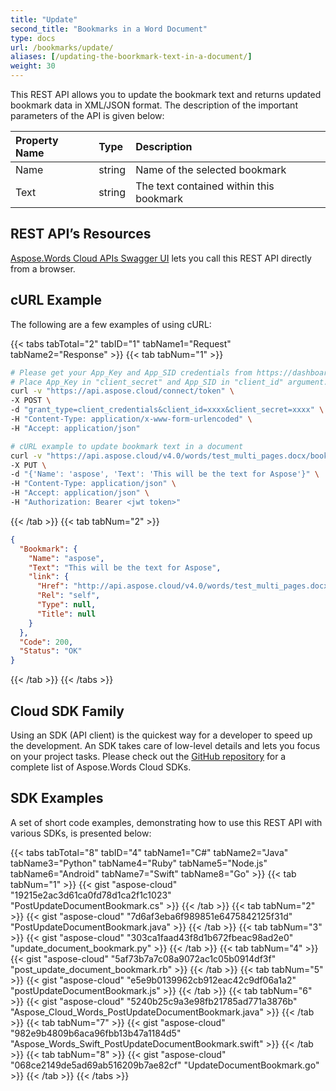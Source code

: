 ```yaml
---
title: "Update"
second_title: "Bookmarks in a Word Document"
type: docs
url: /bookmarks/update/
aliases: [/updating-the-boorkmark-text-in-a-document/]
weight: 30
---
```


This REST API allows you to update the bookmark text and returns updated bookmark data in XML/JSON format. The description of the important parameters of the API is given below:

|Property Name|Type|Description|
| :- | :- | :- |
|Name|string|Name of the selected bookmark |
|Text|string|The text contained within this bookmark|

## REST API’s Resources

[Aspose.Words Cloud APIs Swagger UI](https://apireference.aspose.cloud/words/#/Bookmarks/UpdateBookmark) lets you call this REST API directly from a browser. 

## cURL Example

The following are a few examples of using cURL:

{{< tabs tabTotal="2" tabID="1" tabName1="Request" tabName2="Response" >}}
{{< tab tabNum="1" >}}

```bash
# Please get your App_Key and App_SID credentials from https://dashboard.aspose.cloud/#/apps.
# Place App_Key in "client_secret" and App_SID in "client_id" argument.
curl -v "https://api.aspose.cloud/connect/token" \
-X POST \
-d "grant_type=client_credentials&client_id=xxxx&client_secret=xxxx" \
-H "Content-Type: application/x-www-form-urlencoded" \
-H "Accept: application/json"

# cURL example to update bookmark text in a document
curl -v "https://api.aspose.cloud/v4.0/words/test_multi_pages.docx/bookmarks/aspose" \
-X PUT \
-d "{'Name': 'aspose', 'Text': 'This will be the text for Aspose'}" \
-H "Content-Type: application/json" \
-H "Accept: application/json" \
-H "Authorization: Bearer <jwt token>"
```

{{< /tab >}}
{{< tab tabNum="2" >}}

```json
{
  "Bookmark": {
    "Name": "aspose",
    "Text": "This will be the text for Aspose",
    "link": {
      "Href": "http://api.aspose.cloud/v4.0/words/test_multi_pages.docx/bookmarks/aspose",
      "Rel": "self",
      "Type": null,
      "Title": null
    }
  },
  "Code": 200,
  "Status": "OK"
}
```

{{< /tab >}}
{{< /tabs >}}

## Cloud SDK Family

Using an SDK (API client) is the quickest way for a developer to speed up the development. An SDK takes care of low-level details and lets you focus on your project tasks. Please check out the [GitHub repository](https://github.com/aspose-words-cloud) for a complete list of Aspose.Words Cloud SDKs.

## SDK Examples

A set of short code examples, demonstrating how to use this REST API with various SDKs, is presented below:

{{< tabs tabTotal="8" tabID="4" tabName1="C#" tabName2="Java" tabName3="Python" tabName4="Ruby" tabName5="Node.js" tabName6="Android" tabName7="Swift" tabName8="Go" >}}
{{< tab tabNum="1" >}}
{{< gist "aspose-cloud" "19215e2ac3d61ca0fd78d1ca2f1c1023" "PostUpdateDocumentBookmark.cs" >}}
{{< /tab >}}
{{< tab tabNum="2" >}}
{{< gist "aspose-cloud" "7d6af3eba6f989851e6475842125f31d" "PostUpdateDocumentBookmark.java" >}}
{{< /tab >}}
{{< tab tabNum="3" >}}
{{< gist "aspose-cloud" "303ca1faad43f8d1b672fbeac98ad2e0" "update_document_bookmark.py" >}}
{{< /tab >}}
{{< tab tabNum="4" >}}
{{< gist "aspose-cloud" "5af73b7a7c08a9072ac1c05b0914df3f" "post_update_document_bookmark.rb" >}}
{{< /tab >}}
{{< tab tabNum="5" >}}
{{< gist "aspose-cloud" "e5e9b0139962cb912eac42c9df06a1a2" "postUpdateDocumentBookmark.js" >}}
{{< /tab >}}
{{< tab tabNum="6" >}}
{{< gist "aspose-cloud" "5240b25c9a3e98fb21785ad771a3876b" "Aspose_Cloud_Words_PostUpdateDocumentBookmark.java" >}}
{{< /tab >}}
{{< tab tabNum="7" >}}
{{< gist "aspose-cloud" "982e9b4809b6aca96fbb13b47a1184d5" "Aspose_Words_Swift_PostUpdateDocumentBookmark.swift" >}}
{{< /tab >}}
{{< tab tabNum="8" >}}
{{< gist "aspose-cloud" "068ce2149de5ad69ab516209b7ae82cf" "UpdateDocumentBookmark.go" >}}
{{< /tab >}}
{{< /tabs >}}

